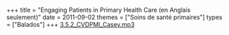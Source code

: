 +++
title = "Engaging Patients in Primary Health Care (en Anglais seulement)"
date = 2011-09-02
themes = ["Soins de santé primaires"]
types = ["Balados"]
+++
[3.5.2\_CVDPMI\_Casey.mp3](/files/3.5.2_CVDPMI_Casey.mp3)
